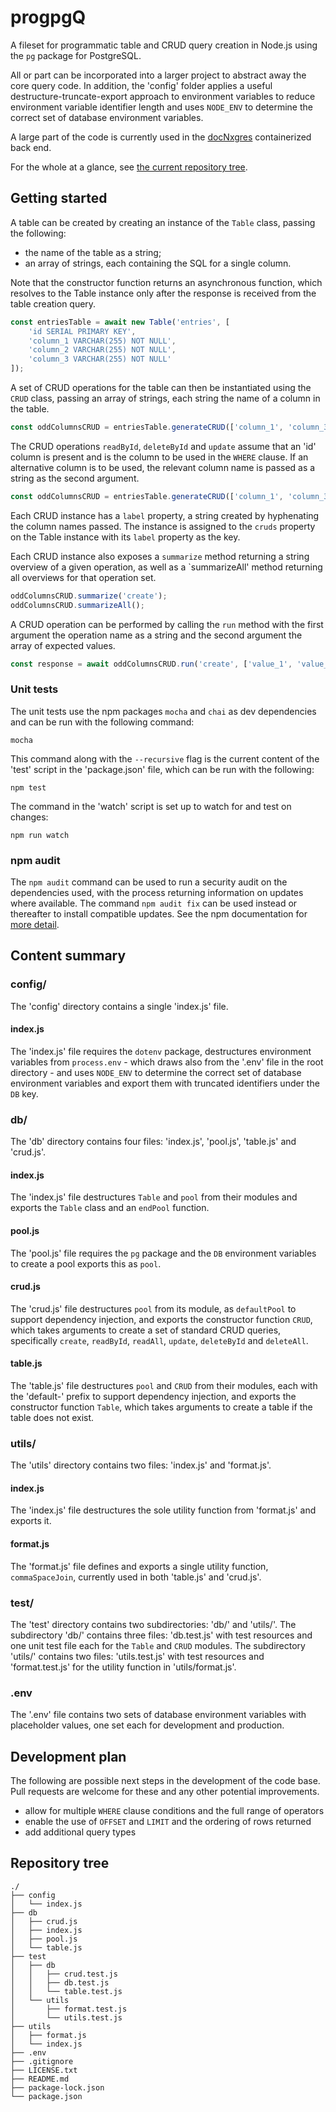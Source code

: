 # progpgQ

A fileset for programmatic table and CRUD query creation in Node.js using the `pg` package for PostgreSQL.

All or part can be incorporated into a larger project to abstract away the core query code. In addition, the 'config' folder applies a useful destructure-truncate-export approach to environment variables to reduce environment variable identifier length and uses `NODE_ENV` to determine the correct set of database environment variables.

A large part of the code is currently used in the [docNxgres](https://github.com/barcek/docNxgres) containerized back end.

For the whole at a glance, see [the current repository tree](#repository-tree).

## Getting started

A table can be created by creating an instance of the `Table` class, passing the following:

- the name of the table as a string;
- an array of strings, each containing the SQL for a single column.

Note that the constructor function returns an asynchronous function, which resolves to the Table instance only after the response is received from the table creation query.

```js
const entriesTable = await new Table('entries', [
    'id SERIAL PRIMARY KEY',
    'column_1 VARCHAR(255) NOT NULL',
    'column_2 VARCHAR(255) NOT NULL',
    'column_3 VARCHAR(255) NOT NULL'
]);
```

A set of CRUD operations for the table can then be instantiated using the `CRUD` class, passing an array of strings, each string the name of a column in the table.

```js
const oddColumnsCRUD = entriesTable.generateCRUD(['column_1', 'column_3']);
```

The CRUD operations `readById`, `deleteById` and `update` assume that an 'id' column is present and is the column to be used in the `WHERE` clause. If an alternative column is to be used, the relevant column name is passed as a string as the second argument.

```js
const oddColumnsCRUD = entriesTable.generateCRUD(['column_1', 'column_3'], 'column_2');
```

Each CRUD instance has a `label` property, a string created by hyphenating the column names passed. The instance is assigned to the `cruds` property on the Table instance with its `label` property as the key.

Each CRUD instance also exposes a `summarize` method returning a string overview of a given operation, as well as a `summarizeAll' method returning all overviews for that operation set.

```js
oddColumnsCRUD.summarize('create');
oddColumnsCRUD.summarizeAll();
```

A CRUD operation can be performed by calling the `run` method with the first argument the operation name as a string and the second argument the array of expected values.

```js
const response = await oddColumnsCRUD.run('create', ['value_1', 'value_3']);
```

### Unit tests

The unit tests use the npm packages `mocha` and `chai` as dev dependencies and can be run with the following command:

```shell
mocha
```

This command along with the `--recursive` flag is the current content of the 'test' script in the 'package.json' file, which can be run with the following:

```shell
npm test
```

The command in the 'watch' script is set up to watch for and test on changes:

```shell
npm run watch
```

### npm audit

The `npm audit` command can be used to run a security audit on the dependencies used, with the process returning information on updates where available. The command `npm audit fix` can be used instead or thereafter to install compatible updates. See the npm documentation for [more detail](https://docs.npmjs.com/auditing-package-dependencies-for-security-vulnerabilities).

## Content summary

### config/

The 'config' directory contains a single 'index.js' file.

#### index.js

The 'index.js' file requires the `dotenv` package, destructures environment variables from `process.env` - which draws also from the '.env' file in the root directory - and uses `NODE_ENV` to determine the correct set of database environment variables and export them with truncated identifiers under the `DB` key.

### db/

The 'db' directory contains four files: 'index.js', 'pool.js', 'table.js' and 'crud.js'.

#### index.js

The 'index.js' file destructures `Table` and `pool` from their modules and exports the `Table` class and an `endPool` function.

#### pool.js

The 'pool.js' file requires the `pg` package and the `DB` environment variables to create a pool exports this as `pool`.

#### crud.js

The 'crud.js' file destructures `pool` from its module, as `defaultPool` to support dependency injection, and exports the constructor function `CRUD`, which takes arguments to create a set of standard CRUD queries, specifically `create`, `readById`, `readAll`, `update`, `deleteById` and `deleteAll`.

#### table.js

The 'table.js' file destructures `pool`  and `CRUD` from their modules, each with the 'default-' prefix to support dependency injection, and exports the constructor function `Table`, which takes arguments to create a table if the table does not exist.

### utils/

The 'utils' directory contains two files: 'index.js' and 'format.js'.

#### index.js

The 'index.js' file destructures the sole utility function from 'format.js' and exports it.

#### format.js

The 'format.js' file defines and exports a single utility function, `commaSpaceJoin`, currently used in both 'table.js' and 'crud.js'.

### test/

The 'test' directory contains two subdirectories: 'db/' and 'utils/'. The subdirectory 'db/' contains three files: 'db.test.js' with test resources and one unit test file each for the `Table` and `CRUD` modules. The subdirectory 'utils/' contains two files: 'utils.test.js' with test resources and 'format.test.js' for the utility function in 'utils/format.js'.

### .env

The '.env' file contains two sets of database environment variables with placeholder values, one set each for development and production.

## Development plan

The following are possible next steps in the development of the code base. Pull requests are welcome for these and any other potential improvements.

- allow for multiple `WHERE` clause conditions and the full range of operators
- enable the use of `OFFSET` and `LIMIT` and the ordering of rows returned
- add additional query types

## Repository tree

```
./
├── config
│   └── index.js
├── db
│   ├── crud.js
│   ├── index.js
│   ├── pool.js
│   └── table.js
├── test
│   ├── db
│   │   ├── crud.test.js
│   │   ├── db.test.js
│   │   └── table.test.js
│   └── utils
│       ├── format.test.js
│       └── utils.test.js
├── utils
│   ├── format.js
│   └── index.js
├── .env
├── .gitignore
├── LICENSE.txt
├── README.md
├── package-lock.json
└── package.json
```
